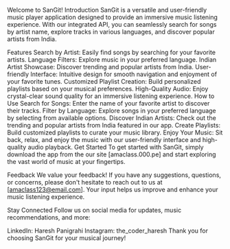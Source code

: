 Welcome to SanGit!
Introduction
SanGit is a versatile and user-friendly music player application designed to provide an immersive music listening experience. With our integrated API, you can seamlessly search for songs by artist name, explore tracks in various languages, and discover popular artists from India.

Features
Search by Artist: Easily find songs by searching for your favorite artists.
Language Filters: Explore music in your preferred language.
Indian Artist Showcase: Discover trending and popular artists from India.
User-friendly Interface: Intuitive design for smooth navigation and enjoyment of your favorite tunes.
Customized Playlist Creation: Build personalized playlists based on your musical preferences.
High-Quality Audio: Enjoy crystal-clear sound quality for an immersive listening experience.
How to Use
Search for Songs: Enter the name of your favorite artist to discover their tracks.
Filter by Language: Explore songs in your preferred language by selecting from available options.
Discover Indian Artists: Check out the trending and popular artists from India featured in our app.
Create Playlists: Build customized playlists to curate your music library.
Enjoy Your Music: Sit back, relax, and enjoy the music with our user-friendly interface and high-quality audio playback.
Get Started
To get started with SanGit, simply download the app from the our site [amaclass.000.pe] and start exploring the vast world of music at your fingertips.

Feedback
We value your feedback! If you have any suggestions, questions, or concerns, please don't hesitate to reach out to us at [amaclass123@email.com]. Your input helps us improve and enhance your music listening experience.

Stay Connected
Follow us on social media for updates, music recommendations, and more:

LinkedIn: Haresh Panigrahi 
Instagram: the_coder_haresh
Thank you for choosing SanGit for your musical journey!
